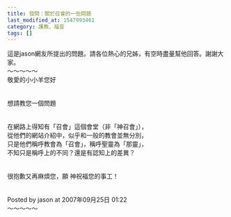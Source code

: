 ```yaml
---
title: 發問：關於召會的一些問題
last_modified_at: 1547993461
category: 護教、福音
tags: []
---
```


這是jason網友所提出的問題。請各位熱心的兄姊，有空時盡量幫他回答。謝謝大家。<br><!--more-->～～～～～<br>敬愛的小小羊您好<br><br><br>想請教您一個問題<br><br><br>在網路上得知有「召會」這個會堂（非「神召會」），<br>從他們的網站介紹中，似乎和一般的教會並無分別，<br>只是他們稱呼教會為「召會」，稱呼聖靈為「那靈」，<br>不知只是稱呼上的不同？還是有認知上的差異？<br><br><br>很抱歉又再麻煩您，願 神祝福您的事工！<br><br><br>Posted by jason at 2007年09月25日 01:22 <br>～～～～～<br><br>
